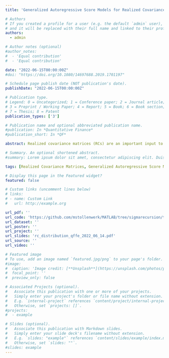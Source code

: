 ```yaml
---
title: 'Generalized Autoregressive Score Models for Realized Covariance Matrices'

# Authors
# If you created a profile for a user (e.g. the default `admin` user), write the username (folder name) here
# and it will be replaced with their full name and linked to their profile.
authors:
  - admin

# Author notes (optional)
#author_notes:
#  - 'Equal contribution'
#  - 'Equal contribution'

date: "2022-06-15T00:00:00Z"
#doi: "https://doi.org/10.1080/14697688.2019.1701197"

# Schedule page publish date (NOT publication's date).
publishDate: "2022-06-15T00:00:00Z"

# Publication type.
# Legend: 0 = Uncategorized; 1 = Conference paper; 2 = Journal article;
# 3 = Preprint / Working Paper; 4 = Report; 5 = Book; 6 = Book section;
# 7 = Thesis; 8 = Patent
publication_types: ['3']

# Publication name and optional abbreviated publication name.
#publication: In *Quantitative Finance*
#publication_short: In *QF*

abstract: Realized covariance matrices (RCs) are an important input to asses the risks involved in different investment allocations and it is thus useful to model and forecast them. To this end generalized autoregressive score (GAS) models are employed in this paper. These models are ideal for comparing different probability distributions in terms of their ability to model and forecast RCs, since the dynamic parameters of the conditional observation density are updated by incorporating the shape of the distribution itself (via the scaled score of the log-likelihood). All probability distributions so far applied to time series of RCs in the literature are considered. The necessary inputs for the GAS models (Fisher information matrix and score) are derived for all distributions. An in-sample fit comparison confirms previous results that "fat-tailed" distributions outperform others and shows that the novel distribution family achieves very good fit. Out-of-sample forecasting comparisons further corroborate the excellent performance of the novel distribution family.

# Summary. An optional shortened abstract.
#summary: Lorem ipsum dolor sit amet, consectetur adipiscing elit. Duis posuere tellus ac convallis placerat. Proin tincidunt magna sed ex sollicitudin condimentum.

tags: [Realized Covariance Matrices, Generalized Autoregressive Score Models, Matrix Distributions, Time-Series Models]

# Display this page in the Featured widget?
featured: false

# Custom links (uncomment lines below)
# links:
# - name: Custom Link
#   url: http://example.org

url_pdf: ''
url_code: 'https://github.com/mstollenwerk/MATLAB/tree/sigmarecursion/toolboxes_own/gas'
url_dataset: ''
url_poster: ''
url_project: ''
url_slides: 'rc_distribution_qffe_2022_06_14.pdf'
url_source: ''
url_video: ''

# Featured image
# To use, add an image named `featured.jpg/png` to your page's folder.
#image:
#  caption: 'Image credit: [**Unsplash**](https://unsplash.com/photos/pLCdAaMFLTE)'
#  focal_point: ''
#  preview_only: false

# Associated Projects (optional).
#   Associate this publication with one or more of your projects.
#   Simply enter your project's folder or file name without extension.
#   E.g. `internal-project` references `content/project/internal-project/index.md`.
#   Otherwise, set `projects: []`.
#projects:
#  - example

# Slides (optional).
#   Associate this publication with Markdown slides.
#   Simply enter your slide deck's filename without extension.
#   E.g. `slides: "example"` references `content/slides/example/index.md`.
#   Otherwise, set `slides: ""`.
#slides: example
---
```

